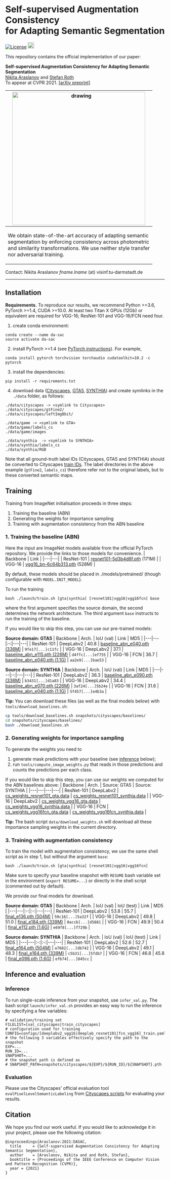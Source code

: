 # Self-supervised Augmentation Consistency <br/> for Adapting Semantic Segmentation
[![License](https://img.shields.io/badge/License-Apache%202.0-blue.svg)](https://opensource.org/licenses/Apache-2.0)
<img alt="PyTorch" height="20" src="https://img.shields.io/badge/PyTorch-%23EE4C2C.svg?&style=for-the-badge&logo=PyTorch&logoColor=white" />

This repository contains the official implementation of our paper:

**Self-supervised Augmentation Consistency for Adapting Semantic Segmentation**<br>
[Nikita Araslanov](https://arnike.github.io) and [Stefan Roth](https://www.visinf.tu-darmstadt.de/visinf/team_members/sroth/sroth.en.jsp)<br>
To appear at CVPR 2021. [[arXiv preprint]](https://arxiv.org/abs/2105.00097)

| <img src="assets/stuttgart.gif" alt="drawing" width="420"/><br> |
|:--:|
| <p align="left">We obtain state-of-the-art accuracy of adapting semantic <br> segmentation by enforcing consistency across photometric <br> and similarity transformations. We use neither style transfer <br> nor adversarial training.</p> |


Contact: Nikita Araslanov *fname.lname* (at) visinf.tu-darmstadt.de


---

## Installation
**Requirements.** To reproduce our results, we recommend Python >=3.6, PyTorch >=1.4, CUDA >=10.0. At least two Titan X GPUs (12Gb) or equivalent are required for VGG-16; ResNet-101 and VGG-16/FCN need four.

1. create conda environment:
```
conda create --name da-sac
source activate da-sac
```

2. install PyTorch >=1.4 (see [PyTorch instructions](https://pytorch.org/get-started/locally/)). For example,

```
conda install pytorch torchvision torchaudio cudatoolkit=10.2 -c pytorch
```

3. install the dependencies:
```
pip install -r requirements.txt
```

4. download data ([Cityscapes](https://www.cityscapes-dataset.com/downloads/), [GTA5](https://download.visinf.tu-darmstadt.de/data/from_games/), [SYNTHIA](https://synthia-dataset.net/downloads/)) and create symlinks in the ```./data``` folder, as follows:

```
./data/cityscapes -> <symlink to Cityscapes>
./data/cityscapes/gtFine2/
./data/cityscapes/leftImg8bit/

./data/game -> <symlink to GTA>
./data/game/labels_cs
./data/game/images

./data/synthia  -> <symlink to SYNTHIA>
./data/synthia/labels_cs
./data/synthia/RGB
```
Note that all ground-truth label IDs (Cityscapes, GTA5 and SYNTHIA) should be converted to Cityscapes [train IDs](assets/train_IDs.md).
The label directories in the above example (```gtFine2```, ```labels_cs```) therefore refer not to the original labels, but to these converted semantic maps.

## Training
Training from ImageNet initialisation proceeds in three steps:
1. Training the baseline (ABN)
2. Generating the weights for importance sampling
3. Training with augmentation consistency from the ABN baseline

### 1. Training the baseline (ABN)
Here the input are ImageNet models available from the official PyTorch repository. We provide the links to those models for convenience.
| Backbone | Link |
|---|---|
| ResNet-101 | [resnet101-5d3b4d8f.pth](https://download.pytorch.org/models/resnet101-5d3b4d8f.pth) (171M) |
| VGG-16 | [vgg16_bn-6c64b313.pth](https://download.pytorch.org/models/vgg16_bn-6c64b313.pth) (528M) |

By default, these models should be placed in ./models/pretrained/ (though configurable with ```MODEL.INIT_MODEL```).

To run the training
```
bash ./launch/train.sh [gta|synthia] [resnet101|vgg16|vgg16fcn] base
```
where the first argument specifies the source domain, the second determines the network architecture.
The third argument ```base``` instructs to run the training of the baseline.

If you would like to skip this step, you can use our pre-trained models:

**Source domain: GTA5**
| Backbone | Arch. | IoU (val) | Link | MD5 |
|---|---|:-:|---|---|
| ResNet-101 | DeepLabv2 | 40.8 | [baseline_abn_e040.pth (336M)](https://download.visinf.informatik.tu-darmstadt.de/data/2021-cvpr-araslanov-da-sac/snapshots/baselines/resnet101_gta/baseline_abn_e040.pth) | `9fe17[...]c11fc` |
| VGG-16 | DeepLabv2 | 37.1 | [baseline_abn_e115.pth (226M)](https://download.visinf.informatik.tu-darmstadt.de/data/2021-cvpr-araslanov-da-sac/snapshots/baselines/vgg16_gta/baseline_abn_e115.pth) | `d4ffc[...]ef755` |
| VGG-16 | FCN | 36.7 | [baseline_abn_e040.pth (1.1G)](https://download.visinf.informatik.tu-darmstadt.de/data/2021-cvpr-araslanov-da-sac/snapshots/baselines/vgg16fcn_gta/baseline_abn_e040.pth) | `aa2e9[...]bae53` |


**Source domain: SYNTHIA**
| Backbone | Arch. | IoU (val) | Link | MD5 |
|---|---|:-:|---|---|
| ResNet-101 | DeepLabv2 | 36.3 | [baseline_abn_e090.pth (336M)](https://download.visinf.informatik.tu-darmstadt.de/data/2021-cvpr-araslanov-da-sac/snapshots/baselines/resnet101_synthia/baseline_abn_e090.pth) | `b3431[...]d1a83` |
| VGG-16 | DeepLabv2 | 34.4 | [baseline_abn_e070.pth (226M)](https://download.visinf.informatik.tu-darmstadt.de/data/2021-cvpr-araslanov-da-sac/snapshots/baselines/vgg16_synthia/baseline_abn_e070.pth) | `3af24[...]5b24e` |
| VGG-16 | FCN | 31.6 | [baseline_abn_e040.pth (1.1G)](https://download.visinf.informatik.tu-darmstadt.de/data/2021-cvpr-araslanov-da-sac/snapshots/baselines/vgg16fcn_synthia/baseline_abn_e040.pth) | `5f457[...]e4b3a` |

**Tip:** You can download these files (as well as the final models below) with ```tools/download_baselines.sh```:
```bash
cp tools/download_baselines.sh snapshots/cityscapes/baselines/
cd snapshots/cityscapes/baselines/
bash ./download_baselines.sh
```

### 2. Generating weights for importance sampling 
To generate the weights you need to
1. generate mask predictions with your baseline (see [inference](#inference) below);
2. run ```tools/compute_image_weights.py``` that reads in those predictions and counts the predictions per each class.

If you would like to skip this step, you can use our weights we computed for the ABN baselines above:
| Backbone | Arch. | Source: GTA5 | Source: SYNTHIA |
|---|---|---|---|
| ResNet-101 | DeepLabv2 | [cs_weights_resnet101_gta.data](https://download.visinf.informatik.tu-darmstadt.de/data/2021-cvpr-araslanov-da-sac/cs_weights/cs_weights_resnet101_gta.data) | [cs_weights_resnet101_synthia.data](https://download.visinf.informatik.tu-darmstadt.de/data/2021-cvpr-araslanov-da-sac/cs_weights/cs_weights_resnet101_synthia.data) |
| VGG-16 | DeepLabv2 | [cs_weights_vgg16_gta.data](https://download.visinf.informatik.tu-darmstadt.de/data/2021-cvpr-araslanov-da-sac/cs_weights/cs_weights_vgg16_gta.data) | [cs_weights_vgg16_synthia.data](https://download.visinf.informatik.tu-darmstadt.de/data/2021-cvpr-araslanov-da-sac/cs_weights/cs_weights_vgg16_synthia.data) |
| VGG-16 | FCN | [cs_weights_vgg16fcn_gta.data](https://download.visinf.informatik.tu-darmstadt.de/data/2021-cvpr-araslanov-da-sac/cs_weights/cs_weights_vgg16fcn_gta.data) | [cs_weights_vgg16fcn_synthia.data](https://download.visinf.informatik.tu-darmstadt.de/data/2021-cvpr-araslanov-da-sac/cs_weights/cs_weights_vgg16fcn_synthia.data) |

**Tip:** The bash script ```data/download_weights.sh``` will download all these importance sampling weights in the current directory.

### 3. Training with augmentation consistency
To train the model with augmentation consistency, we use the same shell script as in step 1, but without the argument ```base```:
```
bash ./launch/train.sh [gta|synthia] [resnet101|vgg16|vgg16fcn]
```
Make sure to specify your baseline snapshot with ```RESUME``` bash variable set in the environment (```export RESUME=...```) or directly in the shell script (commented out by default).

We provide our final models for download.

**Source domain: GTA5**
| Backbone | Arch. | IoU (val) |  IoU (test) | Link | MD5 |
|---|---|:-:|:-:|---|---|
| ResNet-101 | DeepLabv2 | 53.8 | 55.7 | [final_e136.pth (504M)](https://download.visinf.informatik.tu-darmstadt.de/data/2021-cvpr-araslanov-da-sac/snapshots/baselines/resnet101_gta/final_e136.pth) | `59c16[...]5a32f` |
| VGG-16 | DeepLabv2 | 49.8 | 51.0 | [final_e184.pth (339M)](https://download.visinf.informatik.tu-darmstadt.de/data/2021-cvpr-araslanov-da-sac/snapshots/baselines/vgg16_gta/final_e184.pth) | `0accb[...]d5881` |
| VGG-16 | FCN | 49.9 | 50.4 | [final_e112.pth (1.6G)](https://download.visinf.informatik.tu-darmstadt.de/data/2021-cvpr-araslanov-da-sac/snapshots/baselines/vgg16fcn_gta/final_e112.pth) | `e69f8[...]f729b` |

**Source domain: SYNTHIA**
| Backbone | Arch. | IoU (val) |  IoU (test) | Link | MD5 |
|---|---|:-:|:-:|---|---|
| ResNet-101 | DeepLabv2 | 52.6 | 52.7 | [final_e164.pth (504M)](https://download.visinf.informatik.tu-darmstadt.de/data/2021-cvpr-araslanov-da-sac/snapshots/baselines/resnet101_synthia/final_e164.pth) | `a7682[...]db742` |
| VGG-16 | DeepLabv2 | 49.1 | 48.3 | [final_e164.pth (339M)](https://download.visinf.informatik.tu-darmstadt.de/data/2021-cvpr-araslanov-da-sac/snapshots/baselines/vgg16_synthia/final_e164.pth) | `c5b31[...]5fdb7` |
| VGG-16 | FCN | 46.8 | 45.8 | [final_e098.pth (1.6G)](https://download.visinf.informatik.tu-darmstadt.de/data/2021-cvpr-araslanov-da-sac/snapshots/baselines/vgg16fcn_synthia/final_e098.pth) | `efb74[...]845cc` |

## Inference and evaluation

### Inference
To run single-scale inference from your snapshot, use ```infer_val.py```.
The bash script ```launch/infer_val.sh``` provides an easy way to run the inference by specifying a few variables:
```
# validation/training set
FILELIST=[val_cityscapes|train_cityscapes] 
# configuration used for training
CONFIG=configs/[deeplabv2_vgg16|deeplab_resnet101|fcn_vgg16]_train.yaml
# the following 3 variables effectively specify the path to the snapshot
EXP=...
RUN_ID=...
SNAPSHOT=...
# the snapshot path is defined as
# SNAPSHOT_PATH=snapshots/cityscapes/${EXP}/${RUN_ID}/${SNAPSHOT}.pth
```

### Evaluation
Please use the Cityscapes' official evaluation tool ```evalPixelLevelSemanticLabeling``` from [Cityscapes scripts](https://github.com/mcordts/cityscapesScripts/tree/master/cityscapesscripts) for evaluating your results.

## Citation
We hope you find our work useful. If you would like to acknowledge it in your project, please use the following citation:
```
@inproceedings{Araslanov:2021:DASAC,
  title     = {Self-supervised Augmentation Consistency for Adapting Semantic Segmentation},
  author    = {Araslanov, Nikita and and Roth, Stefan},
  booktitle = {Proceedings of the IEEE Conference on Computer Vision and Pattern Recognition (CVPR)},
  year = {2021}
}
```
